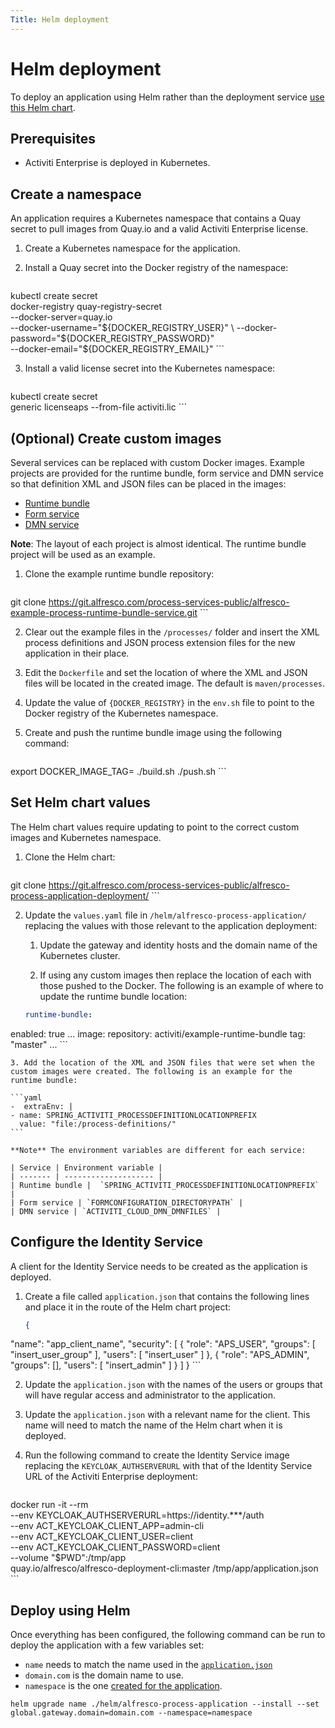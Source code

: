 ```yaml
---
Title: Helm deployment
---
```


# Helm deployment
To deploy an application using Helm rather than the deployment service [use this Helm chart](https://git.alfresco.com/process-services-public/alfresco-process-application-deployment/).  

## Prerequisites

* Activiti Enterprise is deployed in Kubernetes.

## Create a namespace
An application requires a Kubernetes namespace that contains a Quay secret to pull images from Quay.io and a valid Activiti Enterprise license.

1. Create a Kubernetes namespace for the application. 

2. Install a Quay secret into the Docker registry of the namespace: 

	```bash
kubectl create secret \
  docker-registry quay-registry-secret \
    --docker-server=quay.io \
    --docker-username="${DOCKER_REGISTRY_USER}" \
    --docker-password="${DOCKER_REGISTRY_PASSWORD}" \
    --docker-email="${DOCKER_REGISTRY_EMAIL}"
	```

3. Install a valid license secret into the Kubernetes namespace:

	```bash 
kubectl create secret \
  generic licenseaps --from-file activiti.lic
	```

## (Optional) Create custom images 
Several services can be replaced with custom Docker images. Example projects are provided for the runtime bundle, form service and DMN service so that definition XML and JSON files can be placed in the images:

* [Runtime bundle](https://git.alfresco.com/process-services-public/alfresco-example-process-runtime-bundle-service/)
* [Form service](https://git.alfresco.com/process-services-public/alfresco-example-forms-service)
* [DMN service](https://git.alfresco.com/process-services-public/alfresco-example-dmn-service)

**Note**: The layout of each project is almost identical. The runtime bundle project will be used as an example.

1. Clone the example runtime bundle repository:

	```
git clone https://git.alfresco.com/process-services-public/alfresco-example-process-runtime-bundle-service.git
	```

2. Clear out the example files in the `/processes/` folder and insert the XML process definitions and JSON process extension files for the new application in their place. 

3. Edit the `Dockerfile` and set the location of where the XML and JSON files will be located in the created image. The default is `maven/processes`.

4. Update the value of `{DOCKER_REGISTRY}` in the `env.sh` file to point to the Docker registry of the Kubernetes namespace. 

5. Create and push the runtime bundle image using the following command: 

	```bash
export DOCKER_IMAGE_TAG=<branch>./build.sh./push.sh
	```

## Set Helm chart values
The Helm chart values require updating to point to the correct custom images and Kubernetes namespace.

1. Clone the Helm chart: 

	```bash
git clone https://git.alfresco.com/process-services-public/alfresco-process-application-deployment/
	```
	
2. Update the `values.yaml` file in `/helm/alfresco-process-application/` replacing the values with those relevant to the application deployment: 

	1. Update the gateway and identity hosts and the domain name of the Kubernetes cluster.

	2. If using any custom images then replace the location of each with those pushed to the Docker. The following is an example of where to update the runtime bundle location: 

	```yaml
    runtime-bundle:
  enabled: true
  ...
  image:
    repository: activiti/example-runtime-bundle
    tag: "master"
  ...
	```
	
	3. Add the location of the XML and JSON files that were set when the custom images were created. The following is an example for the runtime bundle: 

	```yaml
	-  extraEnv: |    - name: SPRING_ACTIVITI_PROCESSDEFINITIONLOCATIONPREFIX      value: "file:/process-definitions/"
	```

	**Note** The environment variables are different for each service:
	
	| Service | Environment variable | 
	| ------- | -------------------- |
	| Runtime bundle |  `SPRING_ACTIVITI_PROCESSDEFINITIONLOCATIONPREFIX` |
	| Form service | `FORMCONFIGURATION_DIRECTORYPATH` | 
	| DMN service | `ACTIVITI_CLOUD_DMN_DMNFILES` |

## Configure the Identity Service 
A client for the Identity Service needs to be created as the application is deployed.  

1. Create a file called `application.json` that contains the following lines and place it in the route of the Helm chart project: 

	```json
	{
  "name": "app_client_name",
  "security": [
    {
      "role": "APS_USER",
      "groups": [
        "insert_user_group"
      ],
      "users": [
        "insert_user"
      ]
    },
    {
      "role": "APS_ADMIN",
      "groups": [],
      "users": [
        "insert_admin"
      ]
    }
  ]
}
	```

2. Update the `application.json` with the names of the users or groups that will have regular access and administrator to the application. 

3. Update the `application.json` with a relevant name for the client. This name will need to match the name of the Helm chart when it is deployed. 

3. Run the following command to create the Identity Service image replacing the `KEYCLOAK_AUTHSERVERURL` with that of the Identity Service URL of the Activiti Enterprise deployment:  

	```docker
docker run -it --rm \  --env KEYCLOAK_AUTHSERVERURL=https://identity.***/auth \  --env ACT_KEYCLOAK_CLIENT_APP=admin-cli \  --env ACT_KEYCLOAK_CLIENT_USER=client \  --env ACT_KEYCLOAK_CLIENT_PASSWORD=client \  --volume "$PWD":/tmp/app \  quay.io/alfresco/alfresco-deployment-cli:master /tmp/app/application.json
	```

## Deploy using Helm
Once everything has been configured, the following command can be run to deploy the application with a few variables set:

* `name` needs to match the name used in the [`application.json`](#configure-the-identity-service)
* `domain.com` is the domain name to use. 
* `namespace` is the one [created for the application](#create-a-namespace).

```
helm upgrade name ./helm/alfresco-process-application --install --set global.gateway.domain=domain.com --namespace=namespace
```